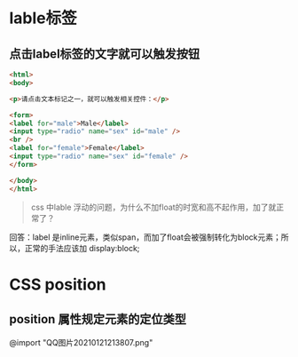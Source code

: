 # lable标签
## 点击label标签的文字就可以触发按钮
```html
<html>
<body>

<p>请点击文本标记之一，就可以触发相关控件：</p>

<form>
<label for="male">Male</label>
<input type="radio" name="sex" id="male" />
<br />
<label for="female">Female</label>
<input type="radio" name="sex" id="female" />
</form>

</body>
</html>
```
>css 中lable 浮动的问题，为什么不加float的时宽和高不起作用，加了就正常了？

回答：label 是inline元素，类似span，而加了float会被强制转化为block元素；所以，正常的手法应该加 display:block; 
# CSS position 
## position 属性规定元素的定位类型

@import "QQ图片20210121213807.png"







